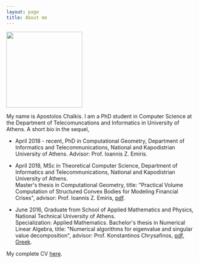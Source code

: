 ```yaml
---
layout: page
title: About me
---
```


<img src="https://github.com/TolisChal/TolisChal.github.io/blob/master/img/mypic.jpg?raw=true" width="200" height="200" />  

My name is Apostolos Chalkis. I am a PhD student in Computer Science at the Department of Telecomuncations and Informatics in University of Athens. A short bio in the sequel,  

- April 2018 - recent, PhD in Computational Geometry, Department of Informatics and Telecommunications, National and Kapodistrian University of Athens. Advisor: Prof. Ioannis Z. Emiris.  

- April 2018, MSc in Theoretical Computer Science, Department of Informatics and Telecommunications, National and Kapodistrian University of Athens.  
Master's thesis in Computational Geometry, title: "Practical Volume Computation of Structured Convex Bodies for Modeling Financial Crises", advisor: Prof. Ioannis Z. Emiris, [pdf](https://pergamos.lib.uoa.gr/uoa/dl/object/2775864).

- June 2016, Graduate from School of Applied Mathematics and Physics, National Technical University of Athens.  
Specialization: Applied Mathematics. Bachelor's thesis in Numerical Linear Algebra, title: "Numerical algorithms for eigenvalue and singular value decomposition", advisor: Prof. Konstantinos Chrysafinos, [pdf, Greek](http://dspace.lib.ntua.gr/handle/123456789/43561?locale-attribute=en).  


My complete CV [here](https://drive.google.com/file/d/1t244k-q2A3-VQh6pol6aeM4BsaqWKL1H/view?usp=sharing
).
